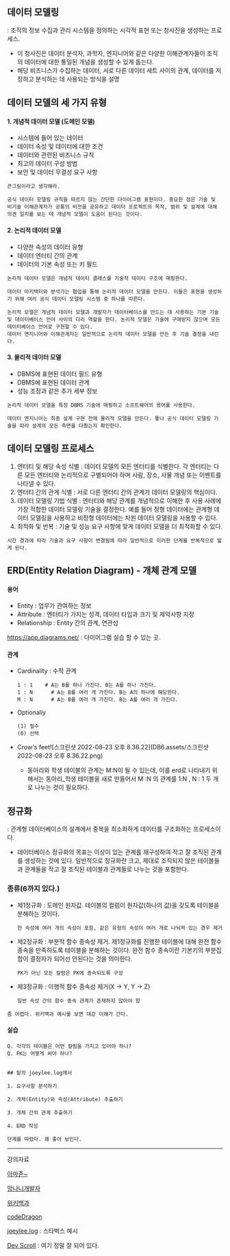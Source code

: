 ## 데이터 모델링

: 조직의 정보 수집과 관리 시스템을 정의하는 시각적 표현 또는 청사진을 생성하는 프로세스. 

- 이 청사진은 데이터 분석자, 과학자, 엔지니어와 같은 다양한 이해관계자들이 조직의 데이터에 대한 통일된 개념을 생성할 수 있게 돕는다. 
- 해당 비즈니스가 수집하는 데이터, 서로 다른 데이터 세트 사이의 관계, 데이터를 저장하고 분석하는 데 사용되는 방식을 설명

## 데이터 모델의 세 가지 유형

#### 1.  개념적 데이터 모델 (도메인 모델)

- 시스템에 들어 있는 데이터
- 데이터 속성 및 데이터에 대한 조건 
- 데이터와 관련된 비즈니스 규칙
- 최고의 데이터 구성 방법
- 보안 및 데이터 무결성 요구 사항

```text
큰그림이라고 생각해라. 

공식 데이터 모델링 규칙을 따르지 않는 간단한 다이어그램 표현이다. 중요한 점은 기술 및 비기술 이해관계자가 공통의 비전을 공유하고 데이터 프로젝트의 목적, 범위 및 설계에 대해 의견 일치를 보는 데 개념적 모델이 도움이 된다는 것이다. 
```



#### 2.  논리적 데이터 모델

- 다양한 속성의 데이터 유형
- 데이터 엔터티 간의 관계
- 데이터의 기본 속성 또는 키 필드

```text
논리적 데이터 모델은 개념적 데이터 클래스를 기술적 데이터 구조에 매핑한다. 

데이터 아키텍터와 분석가는 협업을 통해 논리적 데이터 모델을 만든다. 이들은 표현을 생성하기 위해 여러 공식 데이터 모델링 시스템 중 하나를 따른다. 

논리적 모델은 개념적 데이터 모델과 개발자가 데이터베이스를 만드는 데 사용하는 기본 기술 및 데이터베이스 언어 사이의 다리 역할을 한다. 논리적 모델은 기술에 구애받지 않으며 모든 데이터베이스 언어로 구현할 수 있다. 
데이터 엔지니어와 이해관계자는 일반적으로 논리적 데이터 모델을 만든 후 기술 결정을 내린다. 
```



#### 3.  물리적 데이터 모델

- DBMS에 표현된 데이터 필드 유형
- DBMS에 표현된 데이터 관계
- 성능 조정과 같은 추가 세부 정보

```text
논리적 데이터 모델을 특정 DBMS 기술에 매핑하고 소프트웨어의 용어를 사용한다. 

데이터 엔지니어는 최종 설계 구현 전에 물리적 모델을 만든다. 똫나 공식 데이터 모델링 기술을 따라 설계의 모든 측면을 다뤘는지 확인한다. 
```



## 데이터 모델링 프로세스

1. 엔터티 및 해당 속성 식별  : 	데이터 모델의 모든 엔터티를 식별한다. 각 엔터티는 다른 모든 엔터티와 논리적으로 구별되어야 하며 사람, 장소, 사물 개념 또는 이벤트를 나타낼 수 있다. 
2. 엔터티 간의 관계 식별 :    서로 다른 엔터티 간의 관계가 데이터 모델링의 핵심이다. 
3. 데이터 모델링 기법 식별 :    엔터티와 해당 관계를 개념적으로 이해한 후 사용 사례에 가장 적합한 데이터 모델링 기술을 결정한다. 예를 들어 정형 데이터에는 관계형 데이터 모델링을 사용하고 비정형 데이터에는 차원 데이터 모델링을 사용할 수 있다. 
4. 최적화 및 반복 :    기술 및 성능 요구 사항에 맞게 데이터 모델을 더 최적화할 수 있다. 

```text
시간 경과에 따라 기술과 요구 사항이 변경됨에 따라 일반적으로 이러한 단계를 반복적으로 밟게 된다. 
```





## ERD(Entity Relation Diagram) - 개체 관계 모델

#### 용어

- Entity : 업무가 관여하는 정보
- Attribute : 엔터티가 가지는 성격, 데이터 타입과 크기 및 제약사항 지정
- Relationship : Entity 간의 관계, 연관성

https://app.diagrams.net/ : 다이어그램 실습 할 수 있는 곳. 

#### 관계

- Cardinality : 수적 관계

  ```text
  1 : 1    # A는 B를 하나 가진다. B는 A를 하나 가진다.
  1 : N		 # A는 B를 여러 개 가진다. B는 A의 하나에 해당한다.  
  M : N		 # A는 B를 여러 개 가진다. B는 A를 여러 개 가진다.	
  ```

- Optionaliy 

  ```text
  (1) 필수
  (0) 선택
  ```

- Crow's feet![스크린샷 2022-08-23 오후 8.36.22](DB6.assets/스크린샷 2022-08-23 오후 8.36.22.png)

  - 동아리와 학생 테이블의 관계는 M:N이 될 수 있는데, 이를 erd로 나타내기 위해서는 동아리_학생 테이블을 새로 만들어서 M :N 의 관계를 1:N , N : 1 두 개로 나누는 것이 필요하다. 

## 정규화

: 관계형 데이터베이스의 설계에서 중복을 최소화하게 데이터를 구조화하는 프로세스이다. 

- 데이터베이스 정규화의 목표는 이상이 있는 관계를 재구성하여 작고 잘 조직된 관계를 생성하는 것에 있다. 일반적으로 정규화란 크고, 제대로 조직되지 않은 테이블들과 관계들을 작고 잘 조직된 테이블과 관계들로 나누는 것을 포함한다. 

### 종류(6까지 있다.)

- 제1정규화 : 도메인 원자값.  	테이블의 컬럼이 원자값(하나의 값)을 갖도록 테이블을 분해하는 것이다. 

  `한 속성에 여러 개의 속성이 포함, 같은 유형의 속성이 여러 개로 나눠져 있는 경우 제거`

- 제2정규화 : 부분적 함수 종속성 제거.      제1정규화를 진행한 테이블에 대해 완전 함수 종속을 만족하도록 테이블을 분해하는 것이다. 완전 함수 종속이란 기본키의 부분집합이 결정자가 되어선 안된다는 것을 의미한다. 

  `PK가 아닌 모든 칼럼은 PK에 종속되도록 구성`

- 제3정규화 : 이행적 함수 종속성 제거(X -> Y, Y -> Z)

  `일반 속성 간의 함수 종속 관계가 존재하지 않아야 함`



```text
좀 어렵다. 위키백과 예시를 보면 대강 이해가 간다. 
```



#### 실습

```text
Q. 각각의 테이블은 어떤 컬럼을 가지고 있어야 하나?
Q. FK는 어떻게 써야 하나?


```

``` text
## 밑의 joeylee.log에서 

1. 요구사항 분석하기

2. 개체(Entity)와 속성(Attribute) 추출하기

3. 개체 간의 관계 추출하기

4. ERD 작성

단계를 따랐다. 꽤 좋아 보인다. 
```



---

강의자료

[아마존~](https://aws.amazon.com/ko/what-is/data-modeling/#:~:text=%EB%8D%B0%EC%9D%B4%ED%84%B0%20%EB%AA%A8%EB%8D%B8%EB%A7%81%EC%9D%80%20%EC%A1%B0%EC%A7%81%EC%9D%98,%ED%95%A0%20%EC%88%98%20%EC%9E%88%EA%B2%8C%20%EB%8F%95%EC%8A%B5%EB%8B%88%EB%8B%A4.)

[망나니개발자](https://mangkyu.tistory.com/110)

[위키백과](https://ko.wikipedia.org/wiki/%EB%8D%B0%EC%9D%B4%ED%84%B0%EB%B2%A0%EC%9D%B4%EC%8A%A4_%EC%A0%95%EA%B7%9C%ED%99%94)

[codeDragon ](https://codedragon.tistory.com/4187)



[joeylee.log](https://velog.io/@jcinsh/%EB%8D%B0%EC%9D%B4%ED%84%B0%EB%B2%A0%EC%9D%B4%EC%8A%A4-%EC%8A%A4%ED%83%80%EB%B2%85%EC%8A%A4-%EA%B3%BC%EC%A0%9C) : 스타벅스 예시



[Dev Scroll](https://inpa.tistory.com/entry/DB-%F0%9F%93%9A-%EB%8D%B0%EC%9D%B4%ED%84%B0-%EB%AA%A8%EB%8D%B8%EB%A7%81-1N-%EA%B4%80%EA%B3%84-%F0%9F%93%88-ERD-%EB%8B%A4%EC%9D%B4%EC%96%B4%EA%B7%B8%EB%9E%A8) : 여기 정말 잘 되어 있다. 
